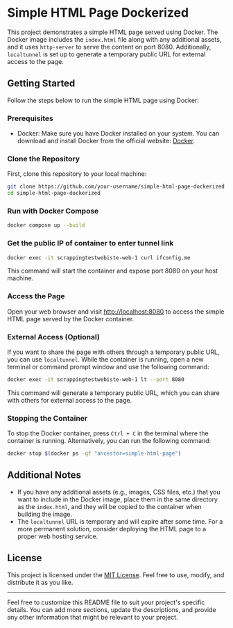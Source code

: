 # Simple HTML Page Dockerized

This project demonstrates a simple HTML page served using Docker. The Docker image includes the `index.html` file along with any additional assets, and it uses `http-server` to serve the content on port 8080. Additionally, `localtunnel` is set up to generate a temporary public URL for external access to the page.

## Getting Started

Follow the steps below to run the simple HTML page using Docker:

### Prerequisites

- Docker: Make sure you have Docker installed on your system. You can download and install Docker from the official website: [Docker](https://www.docker.com/get-started).

### Clone the Repository

First, clone this repository to your local machine:

```bash
git clone https://github.com/your-username/simple-html-page-dockerized.git
cd simple-html-page-dockerized
```

### Run with Docker Compose

```bash
docker compose up --build
```

### Get the public IP of container to enter tunnel link

```bash
docker exec -it scrappingtestwebiste-web-1 curl ifconfig.me
```

This command will start the container and expose port 8080 on your host machine.

### Access the Page

Open your web browser and visit [http://localhost:8080](http://localhost:8080) to access the simple HTML page served by the Docker container.

### External Access (Optional)

If you want to share the page with others through a temporary public URL, you can use `localtunnel`. While the container is running, open a new terminal or command prompt window and use the following command:

```bash
docker exec -it scrappingtestwebiste-web-1 lt --port 8080
```

This command will generate a temporary public URL, which you can share with others for external access to the page.

### Stopping the Container

To stop the Docker container, press `Ctrl + C` in the terminal where the container is running. Alternatively, you can run the following command:

```bash
docker stop $(docker ps -qf "ancestor=simple-html-page")
```

## Additional Notes

- If you have any additional assets (e.g., images, CSS files, etc.) that you want to include in the Docker image, place them in the same directory as the `index.html`, and they will be copied to the container when building the image.
- The `localtunnel` URL is temporary and will expire after some time. For a more permanent solution, consider deploying the HTML page to a proper web hosting service.

## License

This project is licensed under the [MIT License](LICENSE). Feel free to use, modify, and distribute it as you like.

---

Feel free to customize this README file to suit your project's specific details. You can add more sections, update the descriptions, and provide any other information that might be relevant to your project.